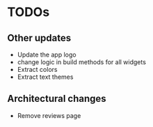 # TODOs

## Other updates

- Update the app logo
- change logic in build methods for all widgets
- Extract colors
- Extract text themes

## Architectural changes

- Remove reviews page
